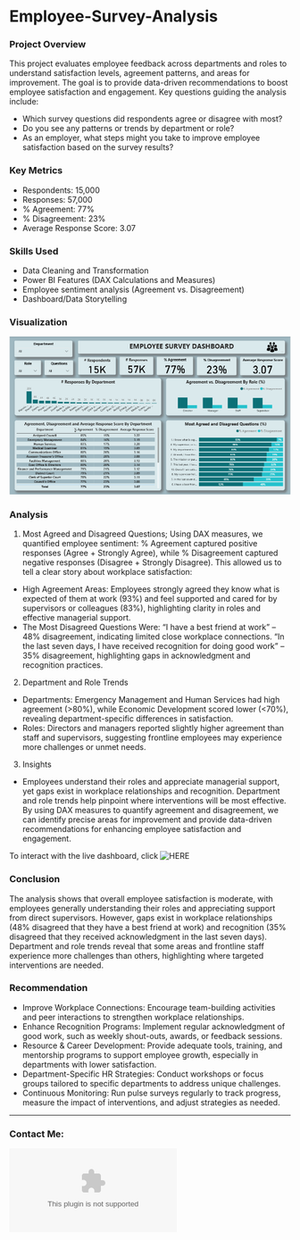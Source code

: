 # Employee-Survey-Analysis

### Project Overview
This project evaluates employee feedback across departments and roles to understand satisfaction levels, agreement patterns, and areas for improvement. The goal is to provide data-driven recommendations to boost employee satisfaction and engagement. Key questions guiding the analysis include:
- Which survey questions did respondents agree or disagree with most?
- Do you see any patterns or trends by department or role?
- As an employer, what steps might you take to improve employee satisfaction based on the survey results?

### Key Metrics
- Respondents: 15,000
- Responses: 57,000
- % Agreement: 77% 
- % Disagreement: 23% 
- Average Response Score: 3.07

### Skills Used
- Data Cleaning and Transformation
- Power BI Features (DAX Calculations and Measures)
- Employee sentiment analysis (Agreement vs. Disagreement)
- Dashboard/Data Storytelling

### Visualization

![](https://github.com/Hauwa-Ochimana/Employee-Survey-Analysis/blob/main/employee.png)

### Analysis
1. Most Agreed and Disagreed Questions; Using DAX measures, we quantified employee sentiment: % Agreement captured positive responses (Agree + Strongly Agree), while % Disagreement captured negative responses (Disagree + Strongly Disagree). This allowed us to tell a clear story about workplace satisfaction:
- High Agreement Areas: Employees strongly agreed they know what is expected of them at work (93%) and feel supported and cared for by supervisors or colleagues (83%), highlighting clarity in roles and effective managerial support.
- The Most Disagreed Questions Were:
“I have a best friend at work” – 48% disagreement, indicating limited close workplace connections.
“In the last seven days, I have received recognition for doing good work” – 35% disagreement, highlighting gaps in acknowledgment and recognition practices.

2. Department and Role Trends
- Departments: Emergency Management and Human Services had high agreement (>80%), while Economic Development scored lower (<70%), revealing department-specific differences in satisfaction.
- Roles: Directors and managers reported slightly higher agreement than staff and supervisors, suggesting frontline employees may experience more challenges or unmet needs.

3. Insights
- Employees understand their roles and appreciate managerial support, yet gaps exist in workplace relationships and recognition. Department and role trends help pinpoint where interventions will be most effective. By using DAX measures to quantify agreement and disagreement, we can identify precise areas for improvement and provide data-driven recommendations for enhancing employee satisfaction and engagement.

To interact with the live dashboard, click ![HERE](https://github.com/Hauwa-Ochimana/Employee-Survey-Analysis/blob/main/Employee%20Survey%20Dashboard.pbix%20file.pbix)

### Conclusion
The analysis shows that overall employee satisfaction is moderate, with employees generally understanding their roles and appreciating support from direct supervisors. However, gaps exist in workplace relationships (48% disagreed that they have a best friend at work) and recognition (35% disagreed that they received acknowledgment in the last seven days). Department and role trends reveal that some areas and frontline staff experience more challenges than others, highlighting where targeted interventions are needed.

### Recommendation
- Improve Workplace Connections: Encourage team-building activities and peer interactions to strengthen workplace relationships.
- Enhance Recognition Programs: Implement regular acknowledgment of good work, such as weekly shout-outs, awards, or feedback sessions.
- Resource & Career Development: Provide adequate tools, training, and mentorship programs to support employee growth, especially in departments with lower satisfaction.
- Department-Specific HR Strategies: Conduct workshops or focus groups tailored to specific departments to address unique challenges.
- Continuous Monitoring: Run pulse surveys regularly to track progress, measure the impact of interventions, and adjust strategies as needed.


---
### Contact Me:
![EMAIL](ochimanahauwa@gmail.com)
